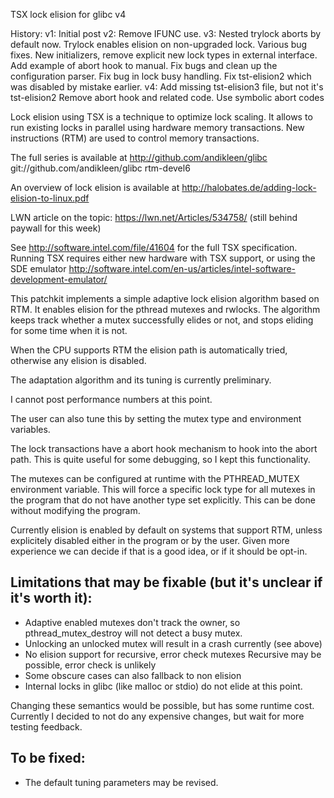 TSX lock elision for glibc v4

History:
v1: Initial post
v2: Remove IFUNC use.
v3: Nested trylock aborts by default now.
    Trylock enables elision on non-upgraded lock.
    Various bug fixes.
    New initializers, remove explicit new lock types in external interface.
    Add example of abort hook to manual.
    Fix bugs and clean up the configuration parser.
    Fix bug in lock busy handling.
    Fix tst-elision2 which was disabled by mistake earlier.
v4:
    Add missing tst-elision3 file, but not it's tst-elision2
    Remove abort hook and related code.
    Use symbolic abort codes

Lock elision using TSX is a technique to optimize lock scaling.
It allows to run existing locks in parallel using hardware memory
transactions. New instructions (RTM) are used to control
memory transactions.

The full series is available at 
http://github.com/andikleen/glibc
git://github.com/andikleen/glibc rtm-devel6

An overview of lock elision is available at
http://halobates.de/adding-lock-elision-to-linux.pdf

LWN article on the topic:
https://lwn.net/Articles/534758/ 
(still behind paywall for this week)

See http://software.intel.com/file/41604 for the full
TSX specification. Running TSX requires either new hardware with TSX
support, or using the SDE emulator 
http://software.intel.com/en-us/articles/intel-software-development-emulator/

This patchkit implements a simple adaptive lock elision algorithm based
on RTM. It enables elision for the pthread mutexes and rwlocks.
The algorithm keeps track whether a mutex successfully elides or not,
and stops eliding for some time when it is not.

When the CPU supports RTM the elision path is automatically tried,
otherwise any elision is disabled.

The adaptation algorithm and its tuning is currently preliminary.

I cannot post performance numbers at this point.

The user can also tune this by setting the mutex type and environment
variables.

The lock transactions have a abort hook mechanism to hook into the abort
path. This is quite useful for some debugging, so I kept this
functionality.

The mutexes can be configured at runtime with the PTHREAD_MUTEX
environment variable.  This will force a specific lock type for all
mutexes in the program that do not have another type set explicitly.
This can be done without modifying the program.

Currently elision is enabled by default on systems that support RTM,
unless explicitely disabled either in the program or by the user.
Given more experience we can decide if that is a good idea, or if it
should be opt-in.

Limitations that may be fixable (but it's unclear if it's worth it):
-------------------------------------------------------------------
- Adaptive enabled mutexes don't track the owner, so pthread_mutex_destroy
will not detect a busy mutex.
- Unlocking an unlocked mutex will result in a crash currently
(see above)
- No elision support for recursive, error check mutexes
Recursive may be possible, error check is unlikely
- Some obscure cases can also fallback to non elision
- Internal locks in glibc (like malloc or stdio) do not elide at this
  point.

Changing these semantics would be possible, but has some runtime cost. Currently
I decided to not do any expensive changes, but wait for more testing feedback.

To be fixed:
------------
- The default tuning parameters may be revised.

